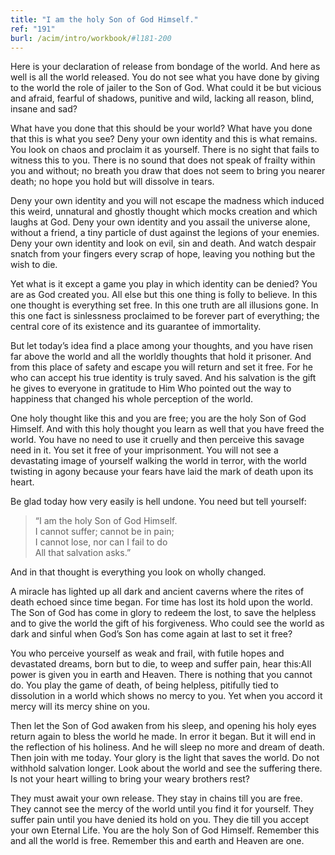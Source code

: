 ```yaml
---
title: "I am the holy Son of God Himself."
ref: "191"
burl: /acim/intro/workbook/#l181-200
---
```


Here is your declaration of release from bondage of the world. And here
as well is all the world released. You do not see what you have done by
giving to the world the role of jailer to the Son of God. What could it
be but vicious and afraid, fearful of shadows, punitive and wild,
lacking all reason, blind, insane and sad?

What have you done that this should be your world? What have you done
that this is what you see? Deny your own identity and this is what
remains. You look on chaos and proclaim it as yourself. There is no sight
that fails to witness this to you. There is no sound that does not speak
of frailty within you and without; no breath you draw that does not seem
to bring you nearer death; no hope you hold but will dissolve in tears.

Deny your own identity and you will not escape the madness which induced
this weird, unnatural and ghostly thought which mocks creation and which
laughs at God. Deny your own identity and you assail the universe alone,
without a friend, a tiny particle of dust against the legions of your
enemies. Deny your own identity and look on evil, sin and death. And
watch despair snatch from your fingers every scrap of hope, leaving you
nothing but the wish to die.

Yet what is it except a game you play in which identity can be denied?
You are as God created you. All else but this one thing is folly to
believe. In this one thought is everything set free. In this one truth
are all illusions gone. In this one fact is sinlessness proclaimed to be
forever part of everything; the central core of its existence and its
guarantee of immortality.

But let today’s idea find a place among your thoughts, and you have
risen far above the world and all the worldly thoughts that hold it
prisoner. And from this place of safety and escape you will return and
set it free. For he who can accept his true identity is truly saved. And
his salvation is the gift he gives to everyone in gratitude to Him Who
pointed out the way to happiness that changed his whole perception of
the world.

One holy thought like this and you are free; you are the holy Son of God
Himself. And with this holy thought you learn as well
that you have freed the world. You have no need to use it cruelly and
then perceive this savage need in it. You set it free of your
imprisonment. You will not see a devastating image of yourself walking
the world in terror, with the world twisting in agony because your fears
have laid the mark of death upon its heart.

Be glad today how very easily is hell undone. You need but tell yourself:

> “I am the holy Son of God Himself.<br/>
> I cannot suffer; cannot be in pain;<br/>
> I cannot lose, nor can I fail to do<br/>
> All that salvation asks.”

And in that thought is everything you look on wholly changed.

A miracle has lighted up all dark and ancient caverns where the rites of
death echoed since time began. For time has lost its hold upon the
world. The Son of God has come in glory to redeem the lost, to save the
helpless and to give the world the gift of his forgiveness. Who could
see the world as dark and sinful when God’s Son has come again at last
to set it free?

You who perceive yourself as weak and frail, with futile hopes and
devastated dreams, born but to die, to weep and suffer pain, hear
this:All power is given you in earth and Heaven. There is nothing that
you cannot do. You play the game of death, of being helpless, pitifully
tied to dissolution in a world which shows no mercy to you. Yet when you
accord it mercy will its mercy shine on you.

Then let the Son of God awaken from his sleep, and opening his holy eyes
return again to bless the world he made. In error it began. But it will
end in the reflection of his holiness. And he will sleep no more and
dream of death. Then join with me today. Your glory is the light that
saves the world. Do not withhold salvation longer. Look about the world
and see the suffering there. Is not your heart willing to bring your
weary brothers rest?

They must await your own release. They stay in chains till you are
free. They cannot see the mercy of the world until you find it for
yourself. They suffer pain until you have denied its hold on you. They die
till you accept your own Eternal Life. You are the holy Son of God
Himself. Remember this and all the world is free. Remember this and
earth and Heaven are one.

